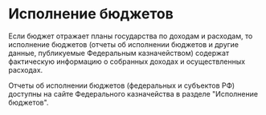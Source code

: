 # Исполнение бюджетов

Если бюджет отражает планы государства по доходам и расходам, то исполнение бюджетов \(отчеты об исполнении бюджетов и другие данные,  публикуемые Федеральным казначейством\) содержат фактическую информацию о собранных доходах и осуществленных расходах.

Отчеты об исполнении бюджетов \(федеральных и субъектов РФ\) доступны на сайте Федерального казначейства в разделе "Исполнение бюджетов".

